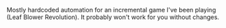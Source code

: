 Mostly hardcoded automation for an incremental game I've been playing (Leaf Blower Revolution). It probably won't work for you without changes.
